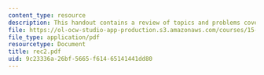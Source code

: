```yaml
---
content_type: resource
description: This handout contains a review of topics and problems covered in class.
file: https://ol-ocw-studio-app-production.s3.amazonaws.com/courses/15-084j-nonlinear-programming-spring-2004/9c23336a26bf5665f61465141441dd80_rec2.pdf
file_type: application/pdf
resourcetype: Document
title: rec2.pdf
uid: 9c23336a-26bf-5665-f614-65141441dd80
---
```

